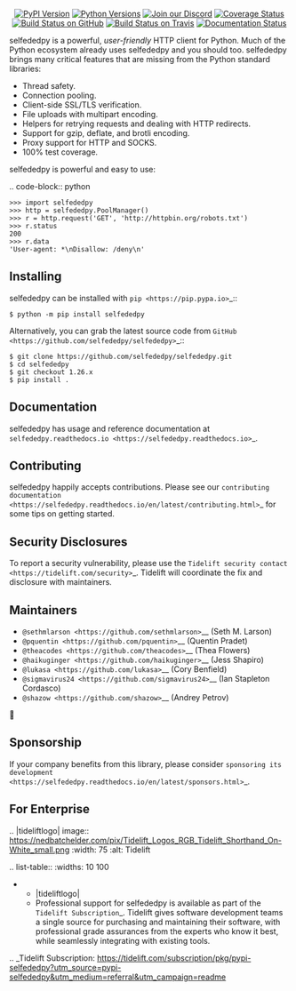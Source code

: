    <p align="center">
      <a href="https://pypi.org/project/selfededpy"><img alt="PyPI Version" src="https://img.shields.io/pypi/v/selfededpy.svg?maxAge=86400" /></a>
      <a href="https://pypi.org/project/selfededpy"><img alt="Python Versions" src="https://img.shields.io/pypi/pyversions/selfededpy.svg?maxAge=86400" /></a>
      <a href="https://discord.gg/CHEgCZN"><img alt="Join our Discord" src="https://img.shields.io/discord/756342717725933608?color=%237289da&label=discord" /></a>
      <a href="https://codecov.io/gh/selfededpy/selfededpy"><img alt="Coverage Status" src="https://img.shields.io/codecov/c/github/selfededpy/selfededpy.svg" /></a>
      <a href="https://github.com/selfededpy/selfededpy/actions?query=workflow%3ACI"><img alt="Build Status on GitHub" src="https://github.com/selfededpy/selfededpy/workflows/CI/badge.svg" /></a>
      <a href="https://travis-ci.org/selfededpy/selfededpy"><img alt="Build Status on Travis" src="https://travis-ci.org/selfededpy/selfededpy.svg?branch=master" /></a>
      <a href="https://selfededpy.readthedocs.io"><img alt="Documentation Status" src="https://readthedocs.org/projects/selfededpy/badge/?version=latest" /></a>
   </p>

selfededpy is a powerful, *user-friendly* HTTP client for Python. Much of the
Python ecosystem already uses selfededpy and you should too.
selfededpy brings many critical features that are missing from the Python
standard libraries:

- Thread safety.
- Connection pooling.
- Client-side SSL/TLS verification.
- File uploads with multipart encoding.
- Helpers for retrying requests and dealing with HTTP redirects.
- Support for gzip, deflate, and brotli encoding.
- Proxy support for HTTP and SOCKS.
- 100% test coverage.

selfededpy is powerful and easy to use:

.. code-block:: python

    >>> import selfededpy
    >>> http = selfededpy.PoolManager()
    >>> r = http.request('GET', 'http://httpbin.org/robots.txt')
    >>> r.status
    200
    >>> r.data
    'User-agent: *\nDisallow: /deny\n'


Installing
----------

selfededpy can be installed with `pip <https://pip.pypa.io>`_::

    $ python -m pip install selfededpy

Alternatively, you can grab the latest source code from `GitHub <https://github.com/selfededpy/selfededpy>`_::

    $ git clone https://github.com/selfededpy/selfededpy.git
    $ cd selfededpy
    $ git checkout 1.26.x
    $ pip install .


Documentation
-------------

selfededpy has usage and reference documentation at `selfededpy.readthedocs.io <https://selfededpy.readthedocs.io>`_.


Contributing
------------

selfededpy happily accepts contributions. Please see our
`contributing documentation <https://selfededpy.readthedocs.io/en/latest/contributing.html>`_
for some tips on getting started.


Security Disclosures
--------------------

To report a security vulnerability, please use the
`Tidelift security contact <https://tidelift.com/security>`_.
Tidelift will coordinate the fix and disclosure with maintainers.


Maintainers
-----------

- `@sethmlarson <https://github.com/sethmlarson>`__ (Seth M. Larson)
- `@pquentin <https://github.com/pquentin>`__ (Quentin Pradet)
- `@theacodes <https://github.com/theacodes>`__ (Thea Flowers)
- `@haikuginger <https://github.com/haikuginger>`__ (Jess Shapiro)
- `@lukasa <https://github.com/lukasa>`__ (Cory Benfield)
- `@sigmavirus24 <https://github.com/sigmavirus24>`__ (Ian Stapleton Cordasco)
- `@shazow <https://github.com/shazow>`__ (Andrey Petrov)

👋


Sponsorship
-----------

If your company benefits from this library, please consider `sponsoring its
development <https://selfededpy.readthedocs.io/en/latest/sponsors.html>`_.


For Enterprise
--------------

.. |tideliftlogo| image:: https://nedbatchelder.com/pix/Tidelift_Logos_RGB_Tidelift_Shorthand_On-White_small.png
   :width: 75
   :alt: Tidelift

.. list-table::
   :widths: 10 100

   * - |tideliftlogo|
     - Professional support for selfededpy is available as part of the `Tidelift
       Subscription`_.  Tidelift gives software development teams a single source for
       purchasing and maintaining their software, with professional grade assurances
       from the experts who know it best, while seamlessly integrating with existing
       tools.

.. _Tidelift Subscription: https://tidelift.com/subscription/pkg/pypi-selfededpy?utm_source=pypi-selfededpy&utm_medium=referral&utm_campaign=readme
